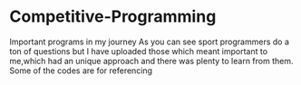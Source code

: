 # Competitive-Programming
Important  programs in my journey
As you can see sport programmers do a ton of questions but I have uploaded those which meant important to me,which had an unique approach and there was plenty to learn from them.
Some of the codes are for referencing
